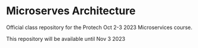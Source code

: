 # Microserves Architecture

Official class repository for the Protech Oct 2-3 2023 Microservices course.

This repository will be available until Nov 3 2023
